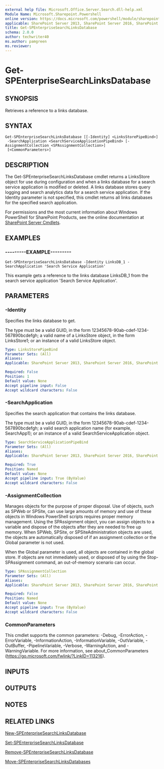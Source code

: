```yaml
---
external help file: Microsoft.Office.Server.Search.dll-help.xml
Module Name: Microsoft.Sharepoint.Powershell
online version: https://docs.microsoft.com/powershell/module/sharepoint-server/get-spenterprisesearchlinksdatabase
applicable: SharePoint Server 2013, SharePoint Server 2016, SharePoint Server 2019
title: Get-SPEnterpriseSearchLinksDatabase
schema: 2.0.0
author: techwriter40
ms.author: pamgreen
ms.reviewer:
---
```


# Get-SPEnterpriseSearchLinksDatabase

## SYNOPSIS
Retrieves a reference to a links database.

## SYNTAX

```
Get-SPEnterpriseSearchLinksDatabase [[-Identity] <LinksStorePipeBind>]
 -SearchApplication <SearchServiceApplicationPipeBind> [-AssignmentCollection <SPAssignmentCollection>]
 [<CommonParameters>]
```

## DESCRIPTION
The Get-SPEnterpriseSearchLinksDatabase cmdlet returns a LinksStore object for use during configuration and when a links database for a search service application is modified or deleted.
A links database stores query logging and search analytics data for a search service application.
If the Identity parameter is not specified, this cmdlet returns all links databases for the specified search application.

For permissions and the most current information about Windows PowerShell for SharePoint Products, see the online documentation at [SharePoint Server Cmdlets](https://docs.microsoft.com/powershell/sharepoint/sharepoint-server/sharepoint-server-cmdlets).

## EXAMPLES

### ---------EXAMPLE--------- 
```
Get-SPEnterpriseSearchLinksDatabase -Identity LinksDB_1 -SearchApplication 'Search Service Application'
```

This example gets a reference to the links database LinksDB_1 from the search service application 'Search Service Application'.

## PARAMETERS

### -Identity
Specifies the links database to get.

The type must be a valid GUID, in the form 12345678-90ab-cdef-1234-567890bcdefgh; a valid name of a LinksStore object, in the form LinksStore1; or an instance of a valid LinksStore object.

```yaml
Type: LinksStorePipeBind
Parameter Sets: (All)
Aliases: 
Applicable: SharePoint Server 2013, SharePoint Server 2016, SharePoint Server 2019

Required: False
Position: 1
Default value: None
Accept pipeline input: False
Accept wildcard characters: False
```

### -SearchApplication
Specifies the search application that contains the links database.

The type must be a valid GUID, in the form 12345678-90ab-cdef-1234-567890bcdefgh; a valid search application name (for example, SearchApp1); or an instance of a valid SearchServiceApplication object.

```yaml
Type: SearchServiceApplicationPipeBind
Parameter Sets: (All)
Aliases: 
Applicable: SharePoint Server 2013, SharePoint Server 2016, SharePoint Server 2019

Required: True
Position: Named
Default value: None
Accept pipeline input: True (ByValue)
Accept wildcard characters: False
```

### -AssignmentCollection
Manages objects for the purpose of proper disposal. Use of objects, such as SPWeb or SPSite, can use large amounts of memory and use of these objects in Windows PowerShell scripts requires proper memory management. Using the SPAssignment object, you can assign objects to a variable and dispose of the objects after they are needed to free up memory. When SPWeb, SPSite, or SPSiteAdministration objects are used, the objects are automatically disposed of if an assignment collection or the Global parameter is not used.

When the Global parameter is used, all objects are contained in the global store. If objects are not immediately used, or disposed of by using the Stop-SPAssignment command, an out-of-memory scenario can occur.

```yaml
Type: SPAssignmentCollection
Parameter Sets: (All)
Aliases: 
Applicable: SharePoint Server 2013, SharePoint Server 2016, SharePoint Server 2019

Required: False
Position: Named
Default value: None
Accept pipeline input: True (ByValue)
Accept wildcard characters: False
```

### CommonParameters
This cmdlet supports the common parameters: -Debug, -ErrorAction, -ErrorVariable, -InformationAction, -InformationVariable, -OutVariable, -OutBuffer, -PipelineVariable, -Verbose, -WarningAction, and -WarningVariable. For more information, see about_CommonParameters (https://go.microsoft.com/fwlink/?LinkID=113216).

## INPUTS

## OUTPUTS

## NOTES

## RELATED LINKS

[New-SPEnterpriseSearchLinksDatabase](New-SPEnterpriseSearchLinksDatabase.md)

[Set-SPEnterpriseSearchLinksDatabase](Set-SPEnterpriseSearchLinksDatabase.md)

[Remove-SPEnterpriseSearchLinksDatabase](Remove-SPEnterpriseSearchLinksDatabase.md)

[Move-SPEnterpriseSearchLinksDatabases](Move-SPEnterpriseSearchLinksDatabases.md)


